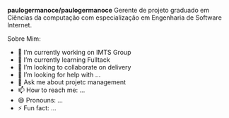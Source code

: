 **paulogermanoce/paulogermanoce** Gerente de projeto graduado em Ciências da computação com especialização em Engenharia de Software Internet.

Sobre Mim:

- 🔭 I’m currently working on IMTS Group
- 🌱 I’m currently learning Fulltack
- 👯 I’m looking to collaborate on delivery
- 🤔 I’m looking for help with ...
- 💬 Ask me about projetc management
- 📫 How to reach me: ...
- 😄 Pronouns: ...
- ⚡ Fun fact: ...

